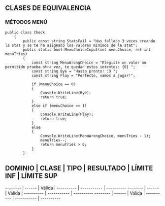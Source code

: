 ## CLASES DE EQUIVALENCIA
### MÉTODOS MENÚ
~~~~
public class Check
    {
        public const string StatsFail = "Has fallado 3 veces creando la stat y se te ha asignado los valores mínimos de la stat";
        public static bool MenuChoiceInput(int menuChoice, ref int menuTries)
        {
            const string MenuWrongChoice = "Elegiste un valor no permitido prueba otra vez, te quedan estos intentos: {0} ";
            const string Bye = "Hasta pronto! :D ";
            const string Play = "Perfecto, vamos a jugar!";

            if (menuChoice == 0)
            {
                Console.WriteLine(Bye);
                return true;
            }
            else if (menuChoice == 1)
            {
                Console.WriteLine(Play);
                return true;
            }
            else
            {
                Console.WriteLine(MenuWrongChoice, menuTries - 1);
                menuTries--;
                return menuTries > 0;
            }
        }
~~~~
DOMINIO  |  CLASE  |  TIPO  | RESULTADO  | LÍMITE INF  | LÍMITE SUP
-------------------------------------------------------------------
-------- | ------  | Válida | ---------- | ----------- | ----------
-------- | ------  | Válida | ---------- | ----------- | ----------
-------- | ------  | Válida | ---------- | ----------- | ----------

